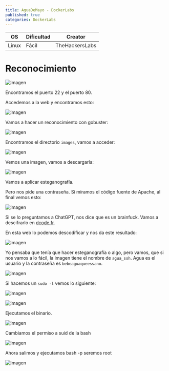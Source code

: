 ```yaml
---
title: AguaDeMayo - DockerLabs
published: true
categories: DockerLabs
---
```


| OS     | Dificultad  | Creator           |
| ------ | ----------- | -------------     | 
| Linux  | Fácil       | TheHackersLabs    | 



# Reconocimiento

![imagen](https://github.com/romabri/romabri.github.io/assets/51706860/c62631be-fc0e-4f8f-9b09-550a64acae36)

Encontramos el puerto 22 y el puerto 80.

Accedemos a la web y encontramos esto:

![imagen](https://github.com/romabri/romabri.github.io/assets/51706860/fcd30bfb-581b-44ac-a0e9-2ef73a13b1f3)

Vamos a hacer un reconocimiento con gobuster:

![imagen](https://github.com/romabri/romabri.github.io/assets/51706860/c7c3a23d-84e5-4c25-816e-d35879d5302d)

Encontramos el directorio `images`, vamos a acceder:

![imagen](https://github.com/romabri/romabri.github.io/assets/51706860/5f2a4b46-b96b-49ee-a464-379d9e6bc3c3)

Vemos una imagen, vamos a descargarla:

![imagen](https://github.com/romabri/romabri.github.io/assets/51706860/95cb9e3e-a9cb-46b8-8fe9-a1281791b281)

Vamos a aplicar esteganografía.

Pero nos pide una contraseña. Si miramos el código fuente de Apache, al final vemos esto:

![imagen](https://github.com/romabri/romabri.github.io/assets/51706860/ccb1c8e4-c3c9-4d98-84e1-04cbf69a0281)

Si se lo preguntamos a ChatGPT, nos dice que es un brainfuck. Vamos a descifrarlo en [dcode.fr](https://www.dcode.fr/brainfuck-language).

En esta web lo podemos descodificar y nos da este resultado:

![imagen](https://github.com/romabri/romabri.github.io/assets/51706860/a264ec54-a346-4cd6-912f-395ce9811e3c)

Yo pensaba que tenía que hacer esteganografía o algo, pero vamos, que si nos vamos a lo fácil, la imagen tiene el nombre de `agua_ssh`. Agua es el usuario y la contraseña es `bebeaguaqueessano`.

![imagen](https://github.com/romabri/romabri.github.io/assets/51706860/d2f7ac3c-bd47-416e-8dc2-79ebcf396ba8)

Si hacemos un `sudo -l` vemos lo siguiente:

![imagen](https://github.com/romabri/romabri.github.io/assets/51706860/3049d7ea-4d95-4059-8fb8-d4defa97fa22)

![imagen](https://github.com/romabri/romabri.github.io/assets/51706860/aae7a79c-2b1b-481c-947f-a17e91a86a2b)

Ejecutamos el binario.

![imagen](https://github.com/romabri/romabri.github.io/assets/51706860/853bd484-2586-4af6-9b17-c0d427f7d401)

Cambiamos el permiso a suid de la bash 

![imagen](https://github.com/romabri/romabri.github.io/assets/51706860/a75f867f-86d3-49a8-8671-c5798595affb)

Ahora salimos y ejecutamos bash -p seremos root

![imagen](https://github.com/romabri/romabri.github.io/assets/51706860/1f46cda2-f787-4119-9290-91192ad78ea2)




